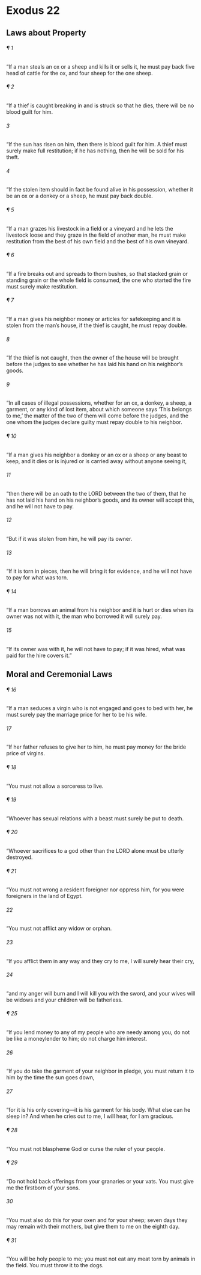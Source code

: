 # Exodus 22
## Laws about Property
###### ¶ 1
 “If a man steals an ox or a sheep and kills it or sells it, he must pay back five head of cattle for the ox, and four sheep for the one sheep.
###### ¶ 2
“If a thief is caught breaking in and is struck so that he dies, there will be no blood guilt for him.
###### 3
“If the sun has risen on him, then there is blood guilt for him. A thief must surely make full restitution; if he has nothing, then he will be sold for his theft.
###### 4
“If the stolen item should in fact be found alive in his possession, whether it be an ox or a donkey or a sheep, he must pay back double.
###### ¶ 5
“If a man grazes his livestock in a field or a vineyard and he lets the livestock loose and they graze in the field of another man, he must make restitution from the best of his own field and the best of his own vineyard.
###### ¶ 6
“If a fire breaks out and spreads to thorn bushes, so that stacked grain or standing grain or the whole field is consumed, the one who started the fire must surely make restitution.
###### ¶ 7
“If a man gives his neighbor money or articles for safekeeping and it is stolen from the man’s house, if the thief is caught, he must repay double.
###### 8
“If the thief is not caught, then the owner of the house will be brought before the judges to see whether he has laid his hand on his neighbor’s goods.
###### 9
“In all cases of illegal possessions, whether for an ox, a donkey, a sheep, a garment, or any kind of lost item, about which someone says ‘This belongs to me,’ the matter of the two of them will come before the judges, and the one whom the judges declare guilty must repay double to his neighbor.
###### ¶ 10
“If a man gives his neighbor a donkey or an ox or a sheep or any beast to keep, and it dies or is injured or is carried away without anyone seeing it,
###### 11
“then there will be an oath to the LORD between the two of them, that he has not laid his hand on his neighbor’s goods, and its owner will accept this, and he will not have to pay.
###### 12
“But if it was stolen from him, he will pay its owner.
###### 13
“If it is torn in pieces, then he will bring it for evidence, and he will not have to pay for what was torn.
###### ¶ 14
“If a man borrows an animal from his neighbor and it is hurt or dies when its owner was not with it, the man who borrowed it will surely pay.
###### 15
“If its owner was with it, he will not have to pay; if it was hired, what was paid for the hire covers it.”
## Moral and Ceremonial Laws
###### ¶ 16
“If a man seduces a virgin who is not engaged and goes to bed with her, he must surely pay the marriage price for her to be his wife.
###### 17
“If her father refuses to give her to him, he must pay money for the bride price of virgins.
###### ¶ 18
“You must not allow a sorceress to live.
###### ¶ 19
“Whoever has sexual relations with a beast must surely be put to death.
###### ¶ 20
“Whoever sacrifices to a god other than the LORD alone must be utterly destroyed.
###### ¶ 21
“You must not wrong a resident foreigner nor oppress him, for you were foreigners in the land of Egypt.
###### 22
“You must not afflict any widow or orphan.
###### 23
“If you afflict them in any way and they cry to me, I will surely hear their cry,
###### 24
“and my anger will burn and I will kill you with the sword, and your wives will be widows and your children will be fatherless.
###### ¶ 25
“If you lend money to any of my people who are needy among you, do not be like a moneylender to him; do not charge him interest.
###### 26
“If you do take the garment of your neighbor in pledge, you must return it to him by the time the sun goes down,
###### 27
“for it is his only covering—it is his garment for his body. What else can he sleep in? And when he cries out to me, I will hear, for I am gracious.
###### ¶ 28
“You must not blaspheme God or curse the ruler of your people.
###### ¶ 29
“Do not hold back offerings from your granaries or your vats. You must give me the firstborn of your sons.
###### 30
“You must also do this for your oxen and for your sheep; seven days they may remain with their mothers, but give them to me on the eighth day.
###### ¶ 31
“You will be holy people to me; you must not eat any meat torn by animals in the field. You must throw it to the dogs.
